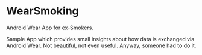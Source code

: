 WearSmoking
===========

Android Wear App for ex-Smokers.

Sample App which provides small insights about how data is exchanged via Android Wear.
Not beautiful, not even useful. Anyway, someone had to do it.
